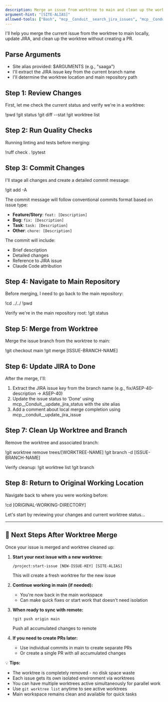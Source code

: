 ```yaml
---
description: Merge an issue from worktree to main and clean up the worktree without creating a PR
argument-hint: "[SITE-ALIAS]"
allowed-tools: ["Bash", "mcp__Conduit__search_jira_issues", "mcp__Conduit__update_jira_status"]
---
```


I'll help you merge the current issue from the worktree to main locally, update JIRA, and clean up the worktree without creating a PR.

## Parse Arguments
- Site alias provided: $ARGUMENTS (e.g., "saaga")
- I'll extract the JIRA issue key from the current branch name
- I'll determine the worktree location and main repository path

## Step 1: Review Changes
First, let me check the current status and verify we're in a worktree:

!pwd
!git status
!git diff --stat
!git worktree list

## Step 2: Run Quality Checks
Running linting and tests before merging:

!ruff check .
!pytest

## Step 3: Commit Changes
I'll stage all changes and create a detailed commit message:

!git add -A

The commit message will follow conventional commits format based on issue type:
- **Feature/Story**: `feat: [Description]`
- **Bug**: `fix: [Description]`
- **Task**: `task: [Description]`
- **Other**: `chore: [Description]`

The commit will include:
- Brief description
- Detailed changes
- Reference to JIRA issue
- Claude Code attribution

## Step 4: Navigate to Main Repository
Before merging, I need to go back to the main repository:

!cd ../../
!pwd

Verify we're in the main repository root:
!git status

## Step 5: Merge from Worktree
Merge the issue branch from the worktree to main:

!git checkout main
!git merge [ISSUE-BRANCH-NAME]

## Step 6: Update JIRA to Done
After the merge, I'll:
1. Extract the JIRA issue key from the branch name (e.g., fix/ASEP-40-description → ASEP-40)
2. Update the issue status to 'Done' using mcp__Conduit__update_jira_status with the site alias
3. Add a comment about local merge completion using mcp__conduit__update_jira_issue

## Step 7: Clean Up Worktree and Branch
Remove the worktree and associated branch:

!git worktree remove trees/[WORKTREE-NAME]
!git branch -d [ISSUE-BRANCH-NAME]

Verify cleanup:
!git worktree list
!git branch

## Step 8: Return to Original Working Location
Navigate back to where you were working before:

!cd [ORIGINAL-WORKING-DIRECTORY]

Let's start by reviewing your changes and current worktree status...

---

## 🚀 Next Steps After Worktree Merge

Once your issue is merged and worktree cleaned up:

1. **Start your next issue with a new worktree:**
   ```
   /project:start-issue [NEW-ISSUE-KEY] [SITE-ALIAS]
   ```
   This will create a fresh worktree for the new issue

2. **Continue working in main (if needed):**
   - You're now back in the main workspace
   - Can make quick fixes or start work that doesn't need isolation

3. **When ready to sync with remote:**
   ```
   !git push origin main
   ```
   Push all accumulated changes to remote

4. **If you need to create PRs later:**
   - Use individual commits in main to create separate PRs
   - Or create a single PR with all accumulated changes

💡 **Tips:** 
- The worktree is completely removed - no disk space waste
- Each issue gets its own isolated environment via worktrees
- You can have multiple worktrees active simultaneously for parallel work
- Use `git worktree list` anytime to see active worktrees
- Main workspace remains clean and available for quick tasks 